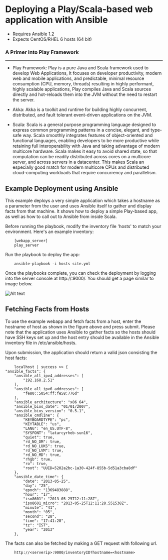 # Deploying a Play/Scala-based web application with Ansible

- Requires Ansible 1.2
- Expects CentOS/RHEL 6 hosts (64 bit)

### A Primer into Play Framework 
----------------------------------

- Play Framework: Play is a pure Java and Scala framework used to develop Web
Applications, It focuses on developer productivity, modern web and mobile
applications, and predictable, minimal resource consumption (CPU, memory,
threads) resulting in highly performant, highly scalable applications, Play
compiles Java and Scala sources directly and hot-reloads them into the JVM
without the need to restart the server.

- Akka: Akka is a toolkit and runtime for building highly concurrent,
distributed, and fault tolerant event-driven applications on the JVM.

- Scala: Scala is a general purpose programming language designed to express
common programming patterns in a concise, elegant, and type-safe way. Scala
smoothly integrates features of object-oriented and functional languages,
enabling developers to be more productive while retaining full interoperability
with Java and taking advantage of modern multicore hardware. Scala makes it
easy to avoid shared state, so that computation can be readily distributed
across cores on a multicore server, and across servers in a datacenter. This
makes Scala an especially good match for modern multicore CPUs and distributed
cloud-computing workloads that require concurrency and parallelism.


## Example Deployment using Ansible

This example deploys a very simple application which takes a hostname as a parameter
from the user and uses Ansible itself to gather and display facts from that machine.
It shows how to deploy a simple Play-based app, as well as how to call out to Ansible
from inside Scala.

Before running the playbook, modify the inventory file 'hosts' to match your
environment. Here's an example inventory:

        [webapp_server]
        play_server

Run the playbook to deploy the app:

        ansible-playbook -i hosts site.yml

Once the playbooks complete, you can check the deployment by logging into the
server console at http://<server-ip>:9000/. You should get a page similar to
image below.

![Alt text](images/play_webapp.png "webapp")

## Fetching Facts from Hosts

To use the example webapp and fetch facts from a host, enter the hostname of
host as shown in the figure above and press submit. Please note that the
application uses Ansible to gather facts so the hosts should have SSH keys
set up and the host entry should be available in the Ansible inventory file in
/etc/ansible/hosts.

Upon submission, the application should return a valid json consisting the host
facts:

        localhost | success >> {
    "ansible_facts": {
        "ansible_all_ipv4_addresses": [
            "192.168.2.51"
        ], 
        "ansible_all_ipv6_addresses": [
            "fe80::5054:ff:fe58:776d"
        ], 
        "ansible_architecture": "x86_64", 
        "ansible_bios_date": "01/01/2007", 
        "ansible_bios_version": "0.5.1", 
        "ansible_cmdline": {
            "KEYBOARDTYPE": "pc", 
            "KEYTABLE": "us", 
            "LANG": "en_US.UTF-8", 
            "SYSFONT": "latarcyrheb-sun16", 
            "quiet": true, 
            "rd_NO_DM": true, 
            "rd_NO_LUKS": true, 
            "rd_NO_LVM": true, 
            "rd_NO_MD": true, 
            "rhgb": true, 
            "ro": true, 
            "root": "UUID=5202a2bc-1a30-424f-855b-5d51a3cba8df"
        }, 
        "ansible_date_time": {
            "date": "2013-05-25", 
            "day": "25", 
            "epoch": "1369483888", 
            "hour": "17", 
            "iso8601": "2013-05-25T12:11:28Z", 
            "iso8601_micro": "2013-05-25T12:11:28.551538Z", 
            "minute": "41", 
            "month": "05", 
            "second": "28", 
            "time": "17:41:28", 
            "tz": "IST", 
            "year": "2013"
        }, 


The facts can also be fetched by making a GET request with following url.

        http://<serverip>:9000/inventoryID?hostname=<hostname>

